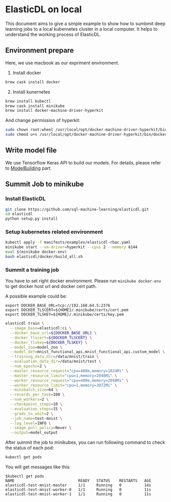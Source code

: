 # ElasticDL on local

This document aims to give a simple example to show how to sumbmit deep learning jobs to a local kubernetes cluster in a local computer. It helps to understand the working process of ElasticDL.


## Environment prepare

Here, we use macbook as our expriment environment.


1. Install docker

```bash
brew cask install docker
```

2. Install kunernetes

```bash
brew install kubectl
brew cask install minikube
brew install docker-machine-driver-hyperkit
```


And change permission of hyperkit:

```bash
sudo chown root:wheel /usr/local/opt/docker-machine-driver-hyperkit/bin/docker-machine-driver-hyperkit
sudo chmod u+s /usr/local/opt/docker-machine-driver-hyperkit/bin/docker-machine-driver-hyperkit
```

## Write model file

We use Tensorflow Keras API to build our models. For details, please refer to [ModelBuilding](https://github.com/sql-machine-learning/elasticdl/blob/develop/elasticdl/doc/model_building.md) part.


## Summit Job to minikube

### Install ElasticDL

```bash
git clone https://github.com/sql-machine-learning/elasticdl.git
cd elasticdl
python setup.py install
```

### Setup kubernetes related environment

```bash
kubectl apply -f manifests/examples/elasticdl-rbac.yaml
minikube start --vm-driver=hyperkit --cpus 2 --memory 6144
eval $(minikube docker-env)
bash elasticdl/docker/build_all.sh
```

### Summit a training job


You have to set right docker environment. Please run `minikube docker-env` to get docker host url and docker cert path.

A possible example could be:

```
export DOCKER_BASE_URL=tcp://192.168.64.5:2376
export DOCKER_TLSCERT=${HOME}/.minikube/certs/cert.pem
export DOCKER_TLSKEY=${HOME}/.minikube/certs/key.pem
```


```bash
elasticdl train \
  --image_base=elasticdl:ci \
  --docker_base_url=${DOCKER_BASE_URL} \
  --docker_tlscert=${DOCKER_TLSCERT} \
  --docker_tlskey=${DOCKER_TLSKEY} \
  --model_zoo=model_zoo \
  --model_def=mnist_functional_api.mnist_functional_api.custom_model \
  --training_data_dir=/data/mnist/train \
  --evaluation_data_dir=/data/mnist/test \
  --num_epochs=2 \
  --master_resource_request="cpu=400m,memory=1024Mi" \
  --master_resource_limit="cpu=1,memory=2048Mi" \
  --worker_resource_request="cpu=400m,memory=2048Mi" \
  --worker_resource_limit="cpu=1,memory=3072Mi" \
  --minibatch_size=64 \
  --records_per_task=100 \
  --num_workers=2 \
  --checkpoint_steps=10 \
  --evaluation_steps=15 \
  --grads_to_wait=2 \
  --job_name=test-mnist \
  --log_level=INFO \
  --image_pull_policy=Never \
  --output=model_output
```

After summit the job to minikubes, you can run following command to check the status of each pod:

```bash
kubectl get pods
```

You will get messages like this:

```
$kubectl get pods
NAME                            READY   STATUS    RESTARTS   AGE
elasticdl-test-mnist-master     1/1     Running   0          14s
elasticdl-test-mnist-worker-0   1/1     Running   0          11s
elasticdl-test-mnist-worker-1   1/1     Running   0          11s
```